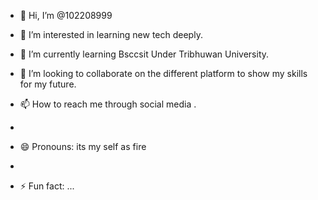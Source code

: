 - 👋 Hi, I’m @102208999
- 👀 I’m interested in learning new tech deeply.
- 🌱 I’m currently learning Bsccsit Under Tribhuwan University. 
- 💞️ I’m looking to collaborate on the different platform to show my skills  for my future.
- 📫 How to reach me  through  social media .
- 
- 😄 Pronouns: its my self as fire

- 
- ⚡ Fun fact: ...

<!---
102208999/102208999 is a ✨ special ✨ repository because its `README.md` (this file) appears on your GitHub profile.
You can click the Preview link to take a look at your changes.
--->
